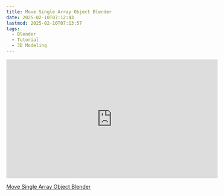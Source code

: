 ```yaml
---
title: Move Single Array Object Blender
date: 2025-02-10T07:12:43
lastmod: 2025-02-10T07:13:57
tags:
  - Blender
  - Tutorial
  - 3D Modeling
---
```


<div class="iframe-16-9-container">
<iframe class="youTubeIframe" width="560" height="315" src="https://www.youtube.com/embed/giJ822lv_dw" title="YouTube video player" frameborder="0" allow="accelerometer; autoplay; clipboard-write; encrypted-media; gyroscope; picture-in-picture; web-share" allowfullscreen></iframe>
</div>

[Move Single Array Object Blender](https://youtu.be/giJ822lv_dw)
